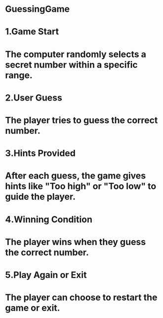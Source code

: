 # GuessingGame
# 1️.Game Start
# The computer randomly selects a secret number within a specific range.
# 2️.User Guess
# The player tries to guess the correct number.
# 3️.Hints Provided
# After each guess, the game gives hints like "Too high" or "Too low" to guide the player.
# 4️.Winning Condition
# The player wins when they guess the correct number.
# 5️.Play Again or Exit
# The player can choose to restart the game or exit.
